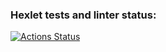### Hexlet tests and linter status:
[![Actions Status](https://github.com/hsifananab/layout-designer-project-lvl2/workflows/hexlet-check/badge.svg)](https://github.com/hsifananab/layout-designer-project-lvl2/actions)